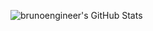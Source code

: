 ![brunoengineer's GitHub Stats](https://github-readme-stats.vercel.app/api?username=brunoengineer&count_private=true&hide=prs,issues,contribs&show_icons=true&theme=synthwave)
